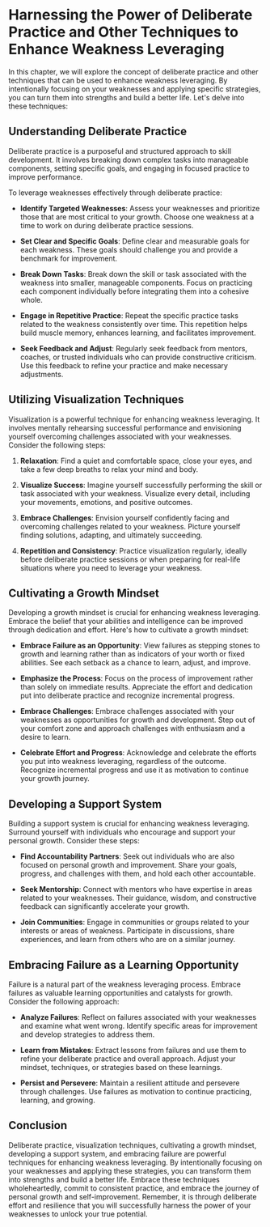 Harnessing the Power of Deliberate Practice and Other Techniques to Enhance Weakness Leveraging
==========================================================================================================

In this chapter, we will explore the concept of deliberate practice and other techniques that can be used to enhance weakness leveraging. By intentionally focusing on your weaknesses and applying specific strategies, you can turn them into strengths and build a better life. Let's delve into these techniques:

Understanding Deliberate Practice
---------------------------------

Deliberate practice is a purposeful and structured approach to skill development. It involves breaking down complex tasks into manageable components, setting specific goals, and engaging in focused practice to improve performance.

To leverage weaknesses effectively through deliberate practice:

* **Identify Targeted Weaknesses**: Assess your weaknesses and prioritize those that are most critical to your growth. Choose one weakness at a time to work on during deliberate practice sessions.

* **Set Clear and Specific Goals**: Define clear and measurable goals for each weakness. These goals should challenge you and provide a benchmark for improvement.

* **Break Down Tasks**: Break down the skill or task associated with the weakness into smaller, manageable components. Focus on practicing each component individually before integrating them into a cohesive whole.

* **Engage in Repetitive Practice**: Repeat the specific practice tasks related to the weakness consistently over time. This repetition helps build muscle memory, enhances learning, and facilitates improvement.

* **Seek Feedback and Adjust**: Regularly seek feedback from mentors, coaches, or trusted individuals who can provide constructive criticism. Use this feedback to refine your practice and make necessary adjustments.

Utilizing Visualization Techniques
----------------------------------

Visualization is a powerful technique for enhancing weakness leveraging. It involves mentally rehearsing successful performance and envisioning yourself overcoming challenges associated with your weaknesses. Consider the following steps:

1. **Relaxation**: Find a quiet and comfortable space, close your eyes, and take a few deep breaths to relax your mind and body.

2. **Visualize Success**: Imagine yourself successfully performing the skill or task associated with your weakness. Visualize every detail, including your movements, emotions, and positive outcomes.

3. **Embrace Challenges**: Envision yourself confidently facing and overcoming challenges related to your weakness. Picture yourself finding solutions, adapting, and ultimately succeeding.

4. **Repetition and Consistency**: Practice visualization regularly, ideally before deliberate practice sessions or when preparing for real-life situations where you need to leverage your weakness.

Cultivating a Growth Mindset
----------------------------

Developing a growth mindset is crucial for enhancing weakness leveraging. Embrace the belief that your abilities and intelligence can be improved through dedication and effort. Here's how to cultivate a growth mindset:

* **Embrace Failure as an Opportunity**: View failures as stepping stones to growth and learning rather than as indicators of your worth or fixed abilities. See each setback as a chance to learn, adjust, and improve.

* **Emphasize the Process**: Focus on the process of improvement rather than solely on immediate results. Appreciate the effort and dedication put into deliberate practice and recognize incremental progress.

* **Embrace Challenges**: Embrace challenges associated with your weaknesses as opportunities for growth and development. Step out of your comfort zone and approach challenges with enthusiasm and a desire to learn.

* **Celebrate Effort and Progress**: Acknowledge and celebrate the efforts you put into weakness leveraging, regardless of the outcome. Recognize incremental progress and use it as motivation to continue your growth journey.

Developing a Support System
---------------------------

Building a support system is crucial for enhancing weakness leveraging. Surround yourself with individuals who encourage and support your personal growth. Consider these steps:

* **Find Accountability Partners**: Seek out individuals who are also focused on personal growth and improvement. Share your goals, progress, and challenges with them, and hold each other accountable.

* **Seek Mentorship**: Connect with mentors who have expertise in areas related to your weaknesses. Their guidance, wisdom, and constructive feedback can significantly accelerate your growth.

* **Join Communities**: Engage in communities or groups related to your interests or areas of weakness. Participate in discussions, share experiences, and learn from others who are on a similar journey.

Embracing Failure as a Learning Opportunity
-------------------------------------------

Failure is a natural part of the weakness leveraging process. Embrace failures as valuable learning opportunities and catalysts for growth. Consider the following approach:

* **Analyze Failures**: Reflect on failures associated with your weaknesses and examine what went wrong. Identify specific areas for improvement and develop strategies to address them.

* **Learn from Mistakes**: Extract lessons from failures and use them to refine your deliberate practice and overall approach. Adjust your mindset, techniques, or strategies based on these learnings.

* **Persist and Persevere**: Maintain a resilient attitude and persevere through challenges. Use failures as motivation to continue practicing, learning, and growing.

Conclusion
----------

Deliberate practice, visualization techniques, cultivating a growth mindset, developing a support system, and embracing failure are powerful techniques for enhancing weakness leveraging. By intentionally focusing on your weaknesses and applying these strategies, you can transform them into strengths and build a better life. Embrace these techniques wholeheartedly, commit to consistent practice, and embrace the journey of personal growth and self-improvement. Remember, it is through deliberate effort and resilience that you will successfully harness the power of your weaknesses to unlock your true potential.
